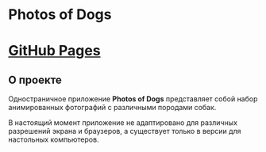 # **Photos of Dogs**

# [GitHub Pages](https://NenevAleksey.github.io/photos-of-dogs/)

## О проекте ##
Одностраничное приложение **Photos of Dogs** представляет собой набор анимированных фотографий с различными породами собак.

В настоящий момент приложение не адаптировано для различных разрешений экрана и браузеров, а существует только в версии для настольных компьютеров.


